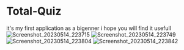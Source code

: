 # Total-Quiz
it's my first application as a bigenner
i hope you will find it usefull
![Screenshot_20230514_223715](https://github.com/Hamzachouchenne/Total-Quiz/assets/91777184/1dd1e6cd-f64d-436c-b0cc-8438c0e80202)
![Screenshot_20230514_223749](https://github.com/Hamzachouchenne/Total-Quiz/assets/91777184/273ad477-32ce-4878-a2ee-fffa3f17ace3)
![Screenshot_20230514_223804](https://github.com/Hamzachouchenne/Total-Quiz/assets/91777184/ed69a127-bcd9-49fa-8473-261c8661292b)
![Screenshot_20230514_223842](https://github.com/Hamzachouchenne/Total-Quiz/assets/91777184/d81036de-14cf-4723-bccc-380dfe827668)
